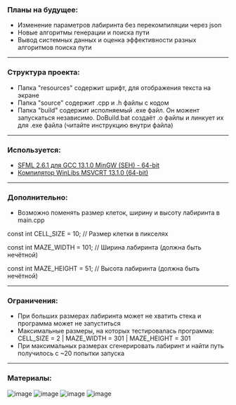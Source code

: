 ### Планы на будущее:

- Изменение параметров лабиринта без перекомпиляции через json
- Новые алгоритмы генерации и поиска пути
- Вывод системных данных и оценка эффективности разных алгоритмов поиска пути

---

### Структура проекта:

- Папка "resources" содержит шрифт, для отображения текста на экране
- Папка "source" содержит .cpp и .h файлы с кодом
- Папка "build" содержит исполняемый .exe файл. Он можент запускаться независимо. DoBuild.bat создаёт .o файлы и линкует их для .exe файла (читайте инструкцию внутри файла)

---

### Используется:

- [SFML 2.6.1 для GCC 13.1.0 MinGW (SEH) - 64-bit](https://www.sfml-dev.org/download/sfml/2.6.1/)
- [Компилятор WinLibs MSVCRT 13.1.0 (64-bit)](https://github.com/brechtsanders/winlibs_mingw/releases/download/13.1.0-16.0.5-11.0.0-msvcrt-r5/winlibs-x86_64-posix-seh-gcc-13.1.0-mingw-w64msvcrt-11.0.0-r5.7z)

---

### Дополнительно:

- Возможно поменять размер клеток, ширину и высоту лабиринта в main.cpp

const int CELL_SIZE = 10;   // Размер клетки в пикселях

const int MAZE_WIDTH = 101; // Ширина лабиринта (должна быть нечётной)

const int MAZE_HEIGHT = 51; // Высота лабиринта (должна быть нечётной)

---

### Ограничения:

- При больших размерах лабиринта может не хватить стека и программа может не запуститься
- Максимальные размеры, на которых тестировалась программа: CELL_SIZE = 2 | MAZE_WIDTH = 301 | MAZE_HEIGHT = 301
- При максимальных размерах сгенерировать лабиринт и найти путь получилось с ~20 попытки запуска

---

### Материалы:

![image](https://github.com/user-attachments/assets/4958bb36-e013-4500-a220-6d32812d0c50)
![image](https://github.com/user-attachments/assets/4b5011b8-c21b-4839-84ef-dfacbb8f5eb5)
![image](https://github.com/user-attachments/assets/c241c99d-9169-4486-a484-799d7e8ddd64)
![image](https://github.com/user-attachments/assets/34042b94-9774-49de-a0ef-0e281d8db4e5)
